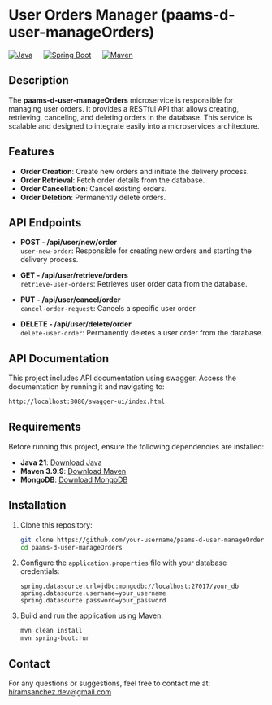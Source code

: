 # **User Orders Manager (paams-d-user-manageOrders)**

[![Java](https://img.shields.io/badge/Java-21-skyblue)](https://www.oracle.com/java/)
 &emsp;
[![Spring Boot](https://img.shields.io/badge/Spring%20Boot-3.2.3-lightgreen)](https://spring.io/projects/spring-boot)
 &emsp;
[![Maven](https://img.shields.io/badge/Maven-3.9.9-gold)](https://maven.apache.org/)

## **Description**
The **paams-d-user-manageOrders** microservice is responsible for managing user orders. It provides a RESTful API that allows creating, retrieving, canceling, and deleting orders in the database. This service is scalable and designed to integrate easily into a microservices architecture.

## **Features**
- **Order Creation**: Create new orders and initiate the delivery process.
- **Order Retrieval**: Fetch order details from the database.
- **Order Cancellation**: Cancel existing orders.
- **Order Deletion**: Permanently delete orders.

## **API Endpoints**

- **POST - /api/user/new/order**  
  `user-new-order`: Responsible for creating new orders and starting the delivery process.
  
- **GET - /api/user/retrieve/orders**  
  `retrieve-user-orders`: Retrieves user order data from the database.
  
- **PUT - /api/user/cancel/order**  
  `cancel-order-request`: Cancels a specific user order.
  
- **DELETE - /api/user/delete/order**  
  `delete-user-order`: Permanently deletes a user order from the database.

## **API Documentation**
This project includes API documentation using swagger. Access the documentation by running it and navigating to:
```bash
http://localhost:8080/swagger-ui/index.html
```

## **Requirements**
Before running this project, ensure the following dependencies are installed:

- **Java 21**: [Download Java](https://www.oracle.com/java/technologies/downloads/#java21l)
- **Maven 3.9.9**: [Download Maven](https://maven.apache.org/download.cgi)
- **MongoDB**: [Download MongoDB](https://www.mongodb.com/try/download/community)

## **Installation**

1. Clone this repository:
    ```bash
    git clone https://github.com/your-username/paams-d-user-manageOrders.git
    cd paams-d-user-manageOrders
    ```

2. Configure the `application.properties` file with your database credentials:
    ```properties
    spring.datasource.url=jdbc:mongodb://localhost:27017/your_db
    spring.datasource.username=your_username
    spring.datasource.password=your_password
    ```

3. Build and run the application using Maven:
    ```bash
    mvn clean install
    mvn spring-boot:run
    ```

## **Contact**
For any questions or suggestions, feel free to contact me at:  
hiramsanchez.dev@gmail.com 
